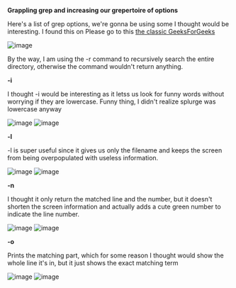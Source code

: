 **Grappling grep and increasing our grepertoire of options**  

Here's a list of grep options, we're gonna be using some I thought would be interesting. I found this on Please go to this [the classic GeeksForGeeks](https://www.geeksforgeeks.org/grep-command-in-unixlinux/)  

![image](https://user-images.githubusercontent.com/56902053/218374492-4b87593c-d342-417e-b6ed-6281a3083a29.png)  

By the way, I am using the -r command to recursively search the entire directory, otherwise the command wouldn't return anything.

**-i**

I thought -i would be interesting as it letss us look for funny words without worrying if they are lowercase. Funny thing, I didn't realize splurge was lowercase anyway

![image](https://user-images.githubusercontent.com/56902053/218374193-dac6d7ef-2f86-44c8-a78c-12a0de43718d.png) 
![image](https://user-images.githubusercontent.com/56902053/218375136-cb7c9629-182a-4857-bbb6-37b7f1db8f79.png)  

**-l**  

-l is super useful since it gives us only the filename and keeps the screen from being overpopulated with useless information.

![image](https://user-images.githubusercontent.com/56902053/218374309-f372c5ba-f544-4bbf-b20e-513940975a04.png)
![image](https://user-images.githubusercontent.com/56902053/218374896-be48bf47-bf72-4d4b-8531-76fcea427f20.png)  

**-n**  

I thought it only return the matched line and the number, but it doesn't shorten the screen information and actually adds a cute green number to indicate the line number.  

![image](https://user-images.githubusercontent.com/56902053/218374389-111a51f6-76a6-4bb7-bce0-a82ea9977e2d.png)
![image](https://user-images.githubusercontent.com/56902053/218374845-84602e2b-feb7-45c6-a7a6-b816d1f928be.png)  

**-o**  

Prints the matching part, which for some reason I thought would show the whole line it's in, but it just shows the exact matching term  

![image](https://user-images.githubusercontent.com/56902053/218374466-1fe56d62-9902-4c97-b8e6-da2abbf75552.png)
![image](https://user-images.githubusercontent.com/56902053/218375171-787bce6c-1cf8-4122-a86e-a6b99dc8c13c.png)




